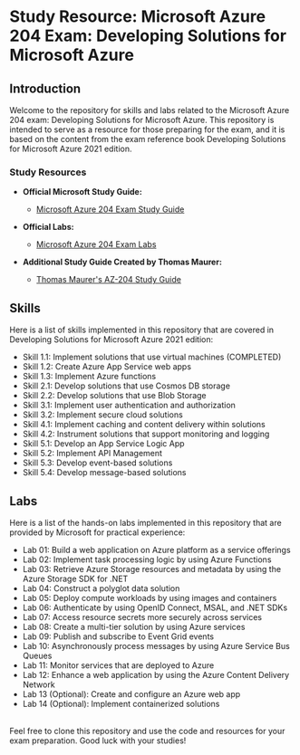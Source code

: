 # Study Resource: Microsoft Azure 204 Exam: Developing Solutions for Microsoft Azure

## Introduction

Welcome to the repository for skills and labs related to the Microsoft Azure 204 exam: Developing Solutions for Microsoft Azure. This repository is intended to serve as a resource for those preparing for the exam, and it is based on the content from the exam reference book Developing Solutions for Microsoft Azure 2021 edition.

### Study Resources

- **Official Microsoft Study Guide:**
  - [Microsoft Azure 204 Exam Study Guide](https://learn.microsoft.com/en-us/credentials/certifications/resources/study-guides/az-204)

- **Official Labs:**
  - [Microsoft Azure 204 Exam Labs](https://microsoftlearning.github.io/AZ-204-DevelopingSolutionsforMicrosoftAzure/)

- **Additional Study Guide Created by Thomas Maurer:**
  - [Thomas Maurer's AZ-204 Study Guide](https://www.thomasmaurer.ch/2020/03/az-204-study-guide-developing-solutions-for-microsoft-azure/)

## Skills

Here is a list of skills implemented in this repository that are covered in Developing Solutions for Microsoft Azure 2021 edition:

* Skill 1.1: Implement solutions that use virtual machines (COMPLETED)
* Skill 1.2: Create Azure App Service web apps
* Skill 1.3: Implement Azure functions
* Skill 2.1: Develop solutions that use Cosmos DB storage
* Skill 2.2: Develop solutions that use Blob Storage
* Skill 3.1: Implement user authentication and authorization
* Skill 3.2: Implement secure cloud solutions
* Skill 4.1: Implement caching and content delivery within solutions
* Skill 4.2: Instrument solutions that support monitoring and logging
* Skill 5.1: Develop an App Service Logic App
* Skill 5.2: Implement API Management
* Skill 5.3: Develop event-based solutions
* Skill 5.4: Develop message-based solutions


## Labs

Here is a list of the hands-on labs implemented in this repository that are provided by Microsoft for practical experience:

* Lab 01: Build a web application on Azure platform as a service offerings
* Lab 02: Implement task processing logic by using Azure Functions
* Lab 03: Retrieve Azure Storage resources and metadata by using the Azure Storage SDK for .NET
* Lab 04: Construct a polyglot data solution
* Lab 05: Deploy compute workloads by using images and containers
* Lab 06: Authenticate by using OpenID Connect, MSAL, and .NET SDKs
* Lab 07: Access resource secrets more securely across services
* Lab 08: Create a multi-tier solution by using Azure services
* Lab 09: Publish and subscribe to Event Grid events
* Lab 10: Asynchronously process messages by using Azure Service Bus Queues
* Lab 11: Monitor services that are deployed to Azure
* Lab 12: Enhance a web application by using the Azure Content Delivery Network
* Lab 13 (Optional): Create and configure an Azure web app
* Lab 14 (Optional): Implement containerized solutions  

  
\
Feel free to clone this repository and use the code and resources for your exam preparation. Good luck with your studies!